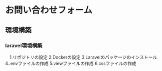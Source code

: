 # お問い合わせフォーム
## 環境構築
### laravel環境構築
　1.リポジトリの設定
  2.Dockerの設定
  3.Laravelのパッケージのインストール
  4..envファイルの作成
  5.viewファイルの作成
  6.cssファイルの作成
  
